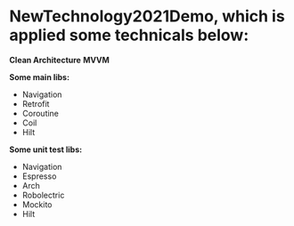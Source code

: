 # NewTechnology2021Demo, which is applied some technicals below: #

**Clean Architecture**
**MVVM**

**Some main libs:**
- Navigation
- Retrofit
- Coroutine
- Coil
- Hilt

**Some unit test libs:**
- Navigation
- Espresso
- Arch
- Robolectric
- Mockito
- Hilt

